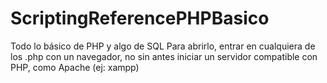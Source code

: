 # ScriptingReferencePHPBasico
Todo lo básico de PHP y algo de SQL
Para abrirlo, entrar en cualquiera de los .php con un navegador, no sin antes iniciar un servidor compatible con PHP, como Apache (ej: xampp)
